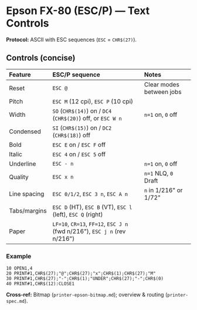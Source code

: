 # Epson FX-80 (ESC/P) — Text Controls

**Protocol:** ASCII with ESC sequences (`ESC` = `CHR$(27)`).

## Controls (concise)

| Feature | ESC/P sequence | Notes |
|:--|:--|:--|
| Reset | `ESC @` | Clear modes between jobs |
| Pitch | `ESC M` (12 cpi), `ESC P` (10 cpi) | |
| Width | `SO` (`CHR$(14)`) on / `DC4` (`CHR$(20)`) off, or `ESC W n` | `n=1` on, `0` off |
| Condensed | `SI` (`CHR$(15)`) on / `DC2` (`CHR$(18)`) off | |
| Bold | `ESC E` on / `ESC F` off | |
| Italic | `ESC 4` on / `ESC 5` off | |
| Underline | `ESC - n` | `n=1` on, `0` off |
| Quality | `ESC x n` | `n=1` NLQ, `0` Draft |
| Line spacing | `ESC 0/1/2`, `ESC 3 n`, `ESC A n` | `n` in 1/216" or 1/72" |
| Tabs/margins | `ESC D` (HT), `ESC B` (VT), `ESC l` (left), `ESC Q` (right) | |
| Paper | `LF=10`, `CR=13`, `FF=12`, `ESC J n` (fwd n/216"), `ESC j n` (rev n/216") | |

### Example

```basic
10 OPEN1,4
20 PRINT#1,CHR$(27);"@";CHR$(27);"x";CHR$(1);CHR$(27);"M"
30 PRINT#1,CHR$(27);"-";CHR$(1);"UNDER";CHR$(27);"-";CHR$(0)
40 PRINT#1,CHR$(12):CLOSE1
```

**Cross‑ref:** Bitmap (`printer-epson-bitmap.md`); overview & routing (`printer-spec.md`).
